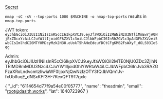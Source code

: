 [Secret](https://app.hackthebox.com/machines/Secret)

`nmap -sC -sV --top-ports 1000 $MACHINE -o nmap-top-ports` results in `nmap-top-ports`

JWT token:
`eyJhbGciOiJIUzI1NiIsInR5cCI6IkpXVCJ9.eyJfaWQiOiI2MWNiNzU3NTliMmEwYjA0NjExZDcxYzAiLCJuYW1lIjoidGFkZXV1c3oiLCJlbWFpbCI6InRhZGV1c3pAdGFkZXVzei5wbCIsImlhdCI6MTY0MDcyMzk2N30.eUokT5hAHeEdeuYDCtCFgKMB2FsWXyF_dOLS03IoSqg`

Admin:
eyJhbGciOiJIUzI1NiIsInR5cCI6IkpXVCJ9.eyJfaWQiOiI2MTE0NjU0ZDc3ZjlhNTRlMDBmMDU3NzciLCJuYW1lIjoidGhlYWRtaW4iLCJlbWFpbCI6InJvb3RAZGFzaXRoLndvcmtzIiwiaWF0IjoxNjQwNzIzOTY3fQ.IbVQm1Jv-fxUblfuqE_dNSxKFf3H-7KexQFT9T7gxlc

{
  "_id": "6114654d77f9a54e00f05777",
  "name": "theadmin",
  "email": "root@dasith.works",
  "iat": 1640723967
}